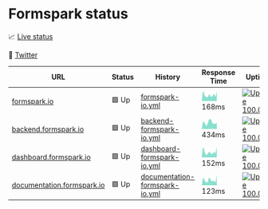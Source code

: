# Formspark status

📈 [Live status](https://status.formspark.io)

📣 [Twitter](https://twitter.com/formsparkapp)

<!--start: status pages-->
<!-- This summary is generated by Upptime (https://github.com/upptime/upptime) -->
<!-- Do not edit this manually, your changes will be overwritten -->

| URL                                                              | Status | History                                                                                                                     | Response Time                                                                                   | Uptime                                                                                                                                                                                                                                          |
| ---------------------------------------------------------------- | ------ | --------------------------------------------------------------------------------------------------------------------------- | ----------------------------------------------------------------------------------------------- | ----------------------------------------------------------------------------------------------------------------------------------------------------------------------------------------------------------------------------------------------- |
| [formspark.io](https://formspark.io)                             | 🟩 Up  | [formspark-io.yml](https://github.com/formspark/status/commits/master/history/formspark-io.yml)                             | <img alt="Response time graph" src="./graphs/formspark-io.png" height="20"> 168ms               | [![Uptime 100.00%](https://img.shields.io/endpoint?url=https%3A%2F%2Fraw.githubusercontent.com%2Fformspark%2Fstatus%2Fmaster%2Fapi%2Fformspark-io%2Fuptime.json)](https://status.formspark.io/history/formspark-io)                             |
| [backend.formspark.io](https://backend.formspark.io)             | 🟩 Up  | [backend-formspark-io.yml](https://github.com/formspark/status/commits/master/history/backend-formspark-io.yml)             | <img alt="Response time graph" src="./graphs/backend-formspark-io.png" height="20"> 434ms       | [![Uptime 100.00%](https://img.shields.io/endpoint?url=https%3A%2F%2Fraw.githubusercontent.com%2Fformspark%2Fstatus%2Fmaster%2Fapi%2Fbackend-formspark-io%2Fuptime.json)](https://status.formspark.io/history/backend-formspark-io)             |
| [dashboard.formspark.io](https://dashboard.formspark.io)         | 🟩 Up  | [dashboard-formspark-io.yml](https://github.com/formspark/status/commits/master/history/dashboard-formspark-io.yml)         | <img alt="Response time graph" src="./graphs/dashboard-formspark-io.png" height="20"> 152ms     | [![Uptime 100.00%](https://img.shields.io/endpoint?url=https%3A%2F%2Fraw.githubusercontent.com%2Fformspark%2Fstatus%2Fmaster%2Fapi%2Fdashboard-formspark-io%2Fuptime.json)](https://status.formspark.io/history/dashboard-formspark-io)         |
| [documentation.formspark.io](https://documentation.formspark.io) | 🟩 Up  | [documentation-formspark-io.yml](https://github.com/formspark/status/commits/master/history/documentation-formspark-io.yml) | <img alt="Response time graph" src="./graphs/documentation-formspark-io.png" height="20"> 123ms | [![Uptime 100.00%](https://img.shields.io/endpoint?url=https%3A%2F%2Fraw.githubusercontent.com%2Fformspark%2Fstatus%2Fmaster%2Fapi%2Fdocumentation-formspark-io%2Fuptime.json)](https://status.formspark.io/history/documentation-formspark-io) |

<!--end: status pages-->

